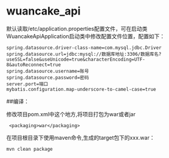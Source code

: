 # wuancake_api
默认读取/etc/application.properties配置文件，可在启动类WuancakeApiApplication启动类中修改配置文件位置，配置如下：
    
    spring.datasource.driver-class-name=com.mysql.jdbc.Driver
    spring.datasource.url=jdbc:mysql://数据库地址:3306/数据库名?useSSL=false&useUnicode=true&characterEncoding=UTF-8&autoReconnect=true	  
    spring.datasource.username=账号													 
    spring.datasource.password=密码													   
    server.port=端口															  
    mybatis.configuration.map-underscore-to-camel-case=true
    
    
##编译：

修改项目pom.xml中这个地方,将项目打包为war或者jar

` <packaging>war</packaging>`

在项目根目录下使用maven命令,生成的target包下的xxx.war：

`mvn clean package`